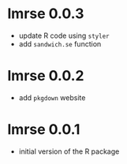 # lmrse 0.0.3

* update R code using `styler`  
* add `sandwich.se` function  

# lmrse 0.0.2

* add `pkgdown` website   

# lmrse 0.0.1

* initial version of the R package  
